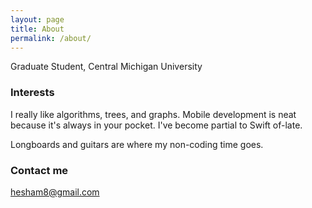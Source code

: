 ```yaml
---
layout: page
title: About
permalink: /about/
---
```


Graduate Student, Central Michigan University

### Interests

I really like algorithms, trees, and graphs. Mobile development is neat because it's always in your pocket. I've become partial to Swift of-late.

Longboards and guitars are where my non-coding time goes.

### Contact me

[hesham8@gmail.com](mailto:hesham8@gmail.com)
